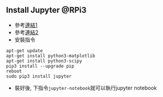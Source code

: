 ## Install Jupyter @RPi3
- 參考[連結1](http://www.instructables.com/id/Jupyter-Notebook-on-Raspberry-Pi/)
- 參考[連結2](https://github.com/kleinee/jns)
- 安裝指令
```
apt-get update
apt-get install python3-matplotlib
apt-get install python3-scipy
pip3 install --upgrade pip
reboot
sudo pip3 install jupyter
```
- 裝好後, 下指令```jupyter-notebook```就可以執行jupyter notebook
